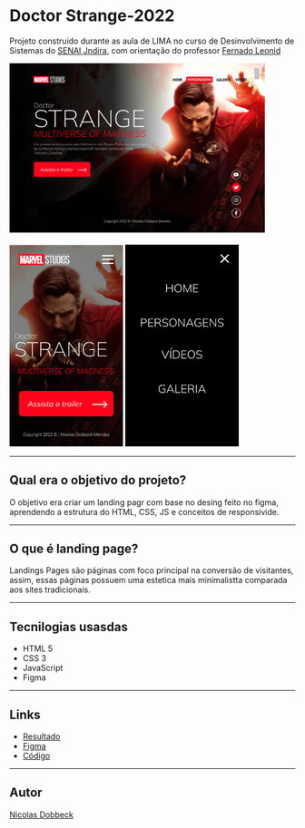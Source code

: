 # Doctor Strange-2022
Projeto construido durante as aula de LIMA no curso de Desinvolvimento de Sistemas do [SENAI Jndira](https://jandira.sp.senai.br/), com orientação do professor [Fernado Leonid](https://github.com/fernandoleonid)

<img src="./img/Web.png" width="450px">

<img src="./img/mobile.png" width="200px"> <img src="./img/menu.png" width="200px">

---
## Qual era o objetivo do projeto?
O objetivo era criar um landing pagr com base no desing feito no figma, aprendendo a estrutura do HTML, CSS, JS e conceitos de responsivide. 

---

## O que é landing page? 
Landings Pages são páginas com foco principal na conversão de visitantes, assim, essas páginas possuem uma estetica mais minimalistta comparada aos sites tradicionais.

---
## Tecnilogias usasdas
- HTML 5
- CSS 3
- JavaScript
- Figma

---
## Links 
- [Resultado](https://github.com/NicolasDobbeck/Strange-2022)
- [Figma](https://www.figma.com/file/dSTJjHJAFj0ly0Jo9I3igk/Lima-DoctorS?node-id=0%3A1)
- [Código](https://github.com/NicolasDobbeck/Strange-2022/blob/main/strange.html)

---

## Autor 
[Nicolas Dobbeck](https://github.com/NicolasDobbeck)